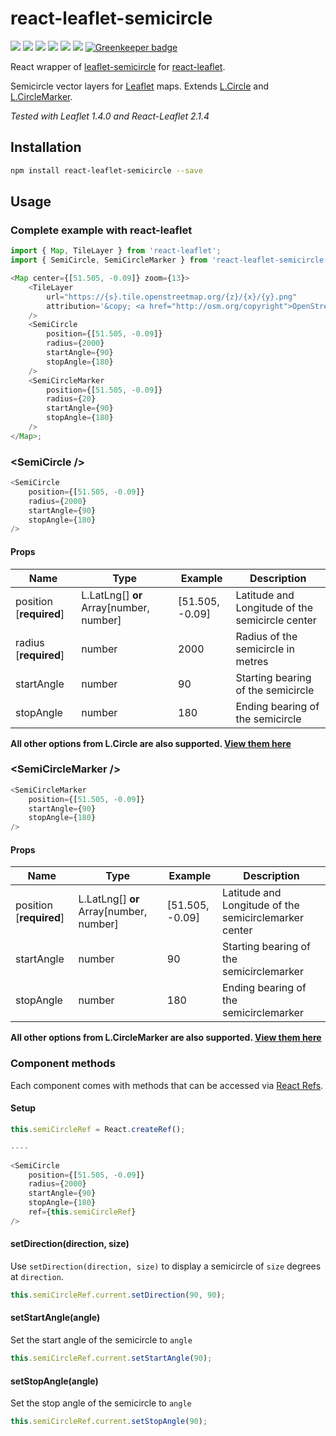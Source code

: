 # react-leaflet-semicircle

[![](https://img.shields.io/npm/v/react-leaflet-semicircle.svg?style=flat-square)](http://npmjs.com/package/react-leaflet-semicircle)
[![](https://img.shields.io/npm/dt/react-leaflet-semicircle.svg?style=flat-square)](http://npmjs.com/package/react-leaflet-semicircle)
[![](https://img.shields.io/github/license/clementallen/react-leaflet-semicircle.svg?style=flat-square)](https://github.com/clementallen/react-leaflet-semicircle)
[![](https://img.shields.io/david/clementallen/react-leaflet-semicircle.svg?style=flat-square)](https://david-dm.org/clementallen/react-leaflet-semicircle)
[![](https://img.shields.io/david/dev/clementallen/react-leaflet-semicircle.svg?style=flat-square)](https://david-dm.org/clementallen/react-leaflet-semicircle?type=dev)
[![](https://img.shields.io/codeclimate/maintainability/clementallen/react-leaflet-semicircle.svg?style=flat-square)](https://codeclimate.com/github/clementallen/react-leaflet-semicircle) [![Greenkeeper badge](https://badges.greenkeeper.io/clementallen/react-leaflet-semicircle.svg)](https://greenkeeper.io/)

React wrapper of [leaflet-semicircle](https://github.com/jieter/Leaflet-semicircle)
for [react-leaflet](https://github.com/PaulLeCam/react-leaflet).

Semicircle vector layers for [Leaflet](https://leafletjs.com) maps. Extends [L.Circle](http://leafletjs.com/reference.html#circle) and [L.CircleMarker](http://leafletjs.com/reference.html#circlemarker).

_Tested with Leaflet 1.4.0 and React-Leaflet 2.1.4_

## Installation
```bash
npm install react-leaflet-semicircle --save
```

## Usage

### Complete example with react-leaflet
```javascript
import { Map, TileLayer } from 'react-leaflet';
import { SemiCircle, SemiCircleMarker } from 'react-leaflet-semicircle';

<Map center={[51.505, -0.09]} zoom={13}>
    <TileLayer
        url="https://{s}.tile.openstreetmap.org/{z}/{x}/{y}.png"
        attribution='&copy; <a href="http://osm.org/copyright">OpenStreetMap</a> contributors'
    />
    <SemiCircle
        position={[51.505, -0.09]}
        radius={2000}
        startAngle={90}
        stopAngle={180}
    />
    <SemiCircleMarker
        position={[51.505, -0.09]}
        radius={20}
        startAngle={90}
        stopAngle={180}
    />
</Map>;
```

### \<SemiCircle />
```javascript
<SemiCircle
    position={[51.505, -0.09]}
    radius={2000}
    startAngle={90}
    stopAngle={180}
/>
```

#### Props
| Name | Type | Example | Description |
| - | - | - | - |
| position [**required**] | L.LatLng[] **or** Array\[number, number\] | \[51.505, -0.09\] | Latitude and Longitude of the semicircle center |
| radius [**required**] | number | 2000 | Radius of the semicircle in metres |
| startAngle | number | 90 | Starting bearing of the semicircle |
| stopAngle | number | 180 | Ending bearing of the semicircle |

**All other options from L.Circle are also supported.  [View them here](https://leafletjs.com/reference#circle)**


### \<SemiCircleMarker />
```javascript
<SemiCircleMarker
    position={[51.505, -0.09]}
    startAngle={90}
    stopAngle={180}
/>
```

#### Props
| Name | Type | Example | Description |
| - | - | - | - |
| position [**required**] | L.LatLng[] **or** Array\[number, number\] | \[51.505, -0.09\] | Latitude and Longitude of the semicirclemarker center |
| startAngle | number | 90 | Starting bearing of the semicirclemarker |
| stopAngle | number | 180 | Ending bearing of the semicirclemarker |

**All other options from L.CircleMarker are also supported.  [View them here](https://leafletjs.com/reference#circlemarker)**


### Component methods
Each component comes with methods that can be accessed via [React Refs](https://reactjs.org/docs/refs-and-the-dom.html).

#### Setup
```javascript
this.semiCircleRef = React.createRef();

----

<SemiCircle
    position={[51.505, -0.09]}
    radius={2000}
    startAngle={90}
    stopAngle={180}
    ref={this.semiCircleRef}
/>
```

#### setDirection(direction, size)
Use `setDirection(direction, size)` to display a semicircle of `size` degrees at `direction`.
```javascript
this.semiCircleRef.current.setDirection(90, 90);
```

#### setStartAngle(angle)
Set the start angle of the semicircle to `angle`
```javascript
this.semiCircleRef.current.setStartAngle(90);
```

#### setStopAngle(angle)
Set the stop angle of the semicircle to `angle`
```javascript
this.semiCircleRef.current.setStopAngle(90);
```

